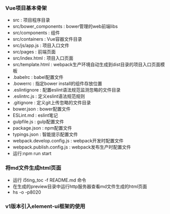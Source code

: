 ### Vue项目基本骨架
+ src : 项目程序目录
+ src/bower_components : bower管理的web前端libs
+ src/components : 组件
+ src/containers : Vue容器文件目录
+ src/js/app.js : 项目入口文件
+ src/pages : 前端页面
+ src/index.html : 项目入口页面
+ src/template.html : webpack生产环境自动生成到dist目录的项目入口页面模板
+ .babelrc : babel配置文件
+ .bowerrc : 指定bower install的组件存放位置
+ .eslintignore : 配置eslint语法规范监测忽略的文件目录
+ .eslintrc.js : 定义eslint语法规范规则
+ .gitignore : 定义git上传忽略的文件目录
+ bower.json : bower配置文件
+ ESLint.md : eslint笔记
+ gulpfile.js : gulp配置文件
+ package.json : npm配置文件
+ typings.json : 智能提示配置文件
+ webpack.develop.config.js : webpack开发时配置文件
+ webpack.publish.config.js : webpack发布生产时配置文件
+ 运行:npm run start
### 将md文件生成html页面
+ 运行 i5ting_toc -f README.md 命令
+ 在生成的preview目录中运行http服务器查看md文件生成的html页面
+ hs -o -p8020
### v1版本引入element-ui框架的使用
